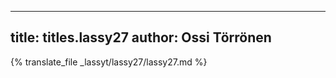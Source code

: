 
---
title: titles.lassy27
author: Ossi Törrönen
---
{% translate_file _lassyt/lassy27/lassy27.md %}